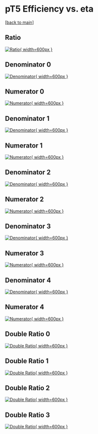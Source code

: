 # pT5 Efficiency vs. eta

[[back to main](./)]



## Ratio

[![Ratio](../mtv/var/pT5_base_211_1_eff_eta.png){ width=600px }](../mtv/var/pT5_base_211_1_eff_eta.pdf)

## Denominator 0

[![Denominator](../mtv/den/pT5_base_211_1_eff_eta_den0.png){ width=600px }](../mtv/den/pT5_base_211_1_eff_eta_den0.pdf)

## Numerator 0

[![Numerator](../mtv/num/pT5_base_211_1_eff_eta_num0.png){ width=600px }](../mtv/num/pT5_base_211_1_eff_eta_num0.pdf)

## Denominator 1

[![Denominator](../mtv/den/pT5_base_211_1_eff_eta_den1.png){ width=600px }](../mtv/den/pT5_base_211_1_eff_eta_den1.pdf)

## Numerator 1

[![Numerator](../mtv/num/pT5_base_211_1_eff_eta_num1.png){ width=600px }](../mtv/num/pT5_base_211_1_eff_eta_num1.pdf)

## Denominator 2

[![Denominator](../mtv/den/pT5_base_211_1_eff_eta_den2.png){ width=600px }](../mtv/den/pT5_base_211_1_eff_eta_den2.pdf)

## Numerator 2

[![Numerator](../mtv/num/pT5_base_211_1_eff_eta_num2.png){ width=600px }](../mtv/num/pT5_base_211_1_eff_eta_num2.pdf)

## Denominator 3

[![Denominator](../mtv/den/pT5_base_211_1_eff_eta_den3.png){ width=600px }](../mtv/den/pT5_base_211_1_eff_eta_den3.pdf)

## Numerator 3

[![Numerator](../mtv/num/pT5_base_211_1_eff_eta_num3.png){ width=600px }](../mtv/num/pT5_base_211_1_eff_eta_num3.pdf)

## Denominator 4

[![Denominator](../mtv/den/pT5_base_211_1_eff_eta_den4.png){ width=600px }](../mtv/den/pT5_base_211_1_eff_eta_den4.pdf)

## Numerator 4

[![Numerator](../mtv/num/pT5_base_211_1_eff_eta_num4.png){ width=600px }](../mtv/num/pT5_base_211_1_eff_eta_num4.pdf)

## Double Ratio 0

[![Double Ratio](../mtv/ratio/pT5_base_211_1_eff_eta_ratio0.png){ width=600px }](../mtv/ratio/pT5_base_211_1_eff_eta_ratio0.pdf)

## Double Ratio 1

[![Double Ratio](../mtv/ratio/pT5_base_211_1_eff_eta_ratio1.png){ width=600px }](../mtv/ratio/pT5_base_211_1_eff_eta_ratio1.pdf)

## Double Ratio 2

[![Double Ratio](../mtv/ratio/pT5_base_211_1_eff_eta_ratio2.png){ width=600px }](../mtv/ratio/pT5_base_211_1_eff_eta_ratio2.pdf)

## Double Ratio 3

[![Double Ratio](../mtv/ratio/pT5_base_211_1_eff_eta_ratio3.png){ width=600px }](../mtv/ratio/pT5_base_211_1_eff_eta_ratio3.pdf)

